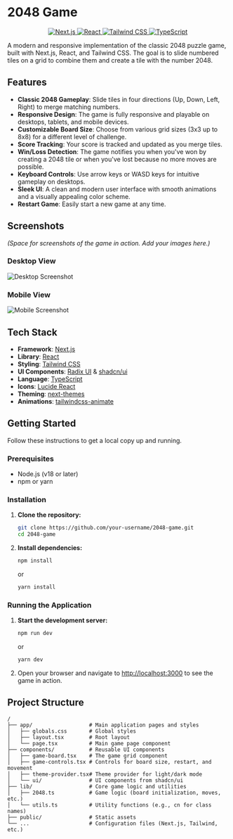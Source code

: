 # 2048 Game

<p align="center">
  <a href="https://nextjs.org" target="_blank">
    <img src="https://img.shields.io/badge/Next.js-14.x-black?style=for-the-badge&logo=next.js&logoColor=white" alt="Next.js">
  </a>
  <a href="https://react.dev" target="_blank">
    <img src="https://img.shields.io/badge/React-18.x-blue?style=for-the-badge&logo=react&logoColor=white" alt="React">
  </a>
  <a href="https://tailwindcss.com" target="_blank">
    <img src="https://img.shields.io/badge/Tailwind_CSS-3.x-38B2AC?style=for-the-badge&logo=tailwind-css&logoColor=white" alt="Tailwind CSS">
  </a>
  <a href="https://www.typescriptlang.org" target="_blank">
    <img src="https://img.shields.io/badge/TypeScript-5.x-3178C6?style=for-the-badge&logo=typescript&logoColor=white" alt="TypeScript">
  </a>
</p>

A modern and responsive implementation of the classic 2048 puzzle game, built with Next.js, React, and Tailwind CSS. The goal is to slide numbered tiles on a grid to combine them and create a tile with the number 2048.


## Features

-   **Classic 2048 Gameplay**: Slide tiles in four directions (Up, Down, Left, Right) to merge matching numbers.
-   **Responsive Design**: The game is fully responsive and playable on desktops, tablets, and mobile devices.
-   **Customizable Board Size**: Choose from various grid sizes (3x3 up to 8x8) for a different level of challenge.
-   **Score Tracking**: Your score is tracked and updated as you merge tiles.
-   **Win/Loss Detection**: The game notifies you when you've won by creating a 2048 tile or when you've lost because no more moves are possible.
-   **Keyboard Controls**: Use arrow keys or WASD keys for intuitive gameplay on desktops.
-   **Sleek UI**: A clean and modern user interface with smooth animations and a visually appealing color scheme.
-   **Restart Game**: Easily start a new game at any time.

## Screenshots

*(Space for screenshots of the game in action. Add your images here.)*

### Desktop View
![Desktop Screenshot](link-to-desktop-screenshot.png)

### Mobile View
![Mobile Screenshot](link-to-mobile-screenshot.png)

## Tech Stack

-   **Framework**: [Next.js](https://nextjs.org/)
-   **Library**: [React](https://reactjs.org/)
-   **Styling**: [Tailwind CSS](https://tailwindcss.com/)
-   **UI Components**: [Radix UI](https://www.radix-ui.com/) & [shadcn/ui](https://ui.shadcn.com/)
-   **Language**: [TypeScript](https://www.typescriptlang.org/)
-   **Icons**: [Lucide React](https://lucide.dev/guide/packages/lucide-react)
-   **Theming**: [next-themes](https://www.npmjs.com/package/next-themes)
-   **Animations**: [tailwindcss-animate](https://www.npmjs.com/package/tailwindcss-animate)

## Getting Started

Follow these instructions to get a local copy up and running.

### Prerequisites

-   Node.js (v18 or later)
-   npm or yarn

### Installation

1.  **Clone the repository:**
    ```sh
    git clone https://github.com/your-username/2048-game.git
    cd 2048-game
    ```

2.  **Install dependencies:**
    ```sh
    npm install
    ```
    or
    ```sh
    yarn install
    ```

### Running the Application

1.  **Start the development server:**
    ```sh
    npm run dev
    ```
    or
    ```sh
    yarn dev
    ```

2.  Open your browser and navigate to [http://localhost:3000](http://localhost:3000) to see the game in action.

## Project Structure

```
/
├── app/                  # Main application pages and styles
│   ├── globals.css       # Global styles
│   ├── layout.tsx        # Root layout
│   └── page.tsx          # Main game page component
├── components/           # Reusable UI components
│   ├── game-board.tsx    # The game grid component
│   ├── game-controls.tsx # Controls for board size, restart, and movement
│   ├── theme-provider.tsx# Theme provider for light/dark mode
│   └── ui/               # UI components from shadcn/ui
├── lib/                  # Core game logic and utilities
│   ├── 2048.ts           # Game logic (board initialization, moves, etc.)
│   └── utils.ts          # Utility functions (e.g., cn for class names)
├── public/               # Static assets
└── ...                   # Configuration files (Next.js, Tailwind, etc.)

```
